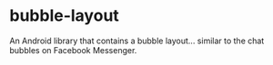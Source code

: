 # bubble-layout
An Android library that contains a bubble layout... similar to the chat bubbles on Facebook Messenger.
